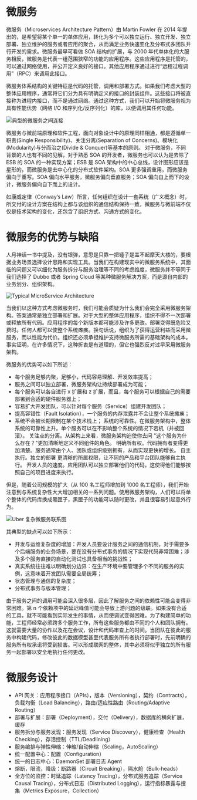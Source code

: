 # 微服务

微服务（Microservices Architecture Pattern）由 Martin Fowler 在 2014 年提出的，是希望将某个单一的单体应用，转化为多个可以独立运行、独立开发、独立部署、独立维护的服务或者应用的聚合，从而满足业务快速变化及分布式多团队并行开发的需求。微服务最早可看做 SOA 结构的扩展，与 2000 年代单体化的大服务相反，微服务是代表一组范围狭窄的功能的应用程序。这些应用程序是托管的，可以通过网络使用，并公开定义良好的接口。其他应用程序通过进行“远程过程调用”（RPC）来调用此接口。

微服务体系结构的关键特征是代码的托管，调用和部署方式。如果我们考虑大型的整体应用程序，通常将它们分为具有明确定义的接口的封装组件。这些接口将被直接称为进程内接口，而不是通过网络。通过这种方式，我们可以开始将微服务视为具有性能优势（网络 I/O 和序列化/反序列化）的库，以便调用其任何功能。

![典型的微服务之间连接](https://i.postimg.cc/XNmDQrKL/image.png)

微服务与微前端原理和软件工程，面向对象设计中的原理同样相通，都是遵循单一职责(Single Responsibility)、关注分离(Separation of Concerns)、模块化(Modularity)与分而治之(Divide & Conquer)等基本的原则。
对于微服务，不同背景的人也有不同的见解，对于熟悉 SOA 的开发者，微服务也可以认为是去除了 ESB 的 SOA 的一种实现方案；ESB 是 SOA 架构中的中心总线，设计图形应该是星形的，而微服务是去中心化的分布式软件架构。SOA 更多强调重用，而微服务偏向于重写。SOA 偏向水平服务，微服务偏向垂直服务；SOA 偏向自上而下的设计，微服务偏向自下而上的设计。

如康威定律（Conway’s Law）所言，任何组织在设计一套系统（广义概念）时，所交付的设计方案在结构上都与该组织的通信结构保持一致，微服务与微前端不仅仅是技术架构的变化，还包含了组织方式、沟通方式的变化。

# 微服务的优势与缺陷

人月神话一书中提及，没有银弹，意思是只靠一把锤子是盖不起摩天大楼的，要根据业务场景选择设计思路和实现工具。当我们在构建现实中的微服务系统中，其面临的问题又可以细化为服务拆分与服务治理等不同的考虑维度，微服务并不等同于我们选择了 Dubbo 或者 Spring Cloud 等某种微服务解决方案，而是源自内部的业务划分、组织架构。

![Typical MicroService Architecture](https://i.postimg.cc/mkMy155d/image.png)

当我们以这种方式考虑微服务时，我们可能会质疑为什么我们会完全采用微服务架构。答案通常是独立部署和扩展。对于大型的整体应用程序，组织不得不一次部署或释放所有代码。应用程序的每个新版本都可能涉及许多更改。部署变得既危险又费时。任何人都可以使整个系统瘫痪。换句话说，组织为了获得运营利益而采用微服务，而以性能为代价。组织还必须承担维护支持微服务所需的基础架构的成本。事实证明，在许多情况下，这种折衷是有道理的，但它也强烈反对过早采用微服务架构。

微服务的优势可以如下所述：

- 每个服务足够内聚，足够小，代码容易理解、开发效率提高；
- 服务之间可以独立部署，微服务架构让持续部署成为可能；
- 每个服务可以各自进行 x 扩展和 z 扩展，而且，每个服务可以根据自己的需要部署到合适的硬件服务器上；
- 容易扩大开发团队，可以针对每个服务（Service）组建开发团队；
- 提高容错性（Fault Isolation），一个服务的内存泄露并不会让整个系统瘫痪；
- 系统不会被长期限制在某个技术栈上；
系统的可靠性。在微服务架构中，整体系统的可靠性上升。单个服务可以在不影响整个系统的情况下宕机（并被回滚）。
关注点的分离。从架构上来看，微服务架构迫使你去问 "这个服务为什么存在？"更加清晰地定义不同组件的角色。
明确所有权。代码拥有者变得更加清楚。服务通常由个人、团队或组织级别拥有，从而实现更快的增长。
自主执行。独立的部署 更清晰的所属权限，让不同的产品和平台团队能够自主执行。
开发人员的速度。应用团队可以独立部署他们的代码，这使得他们能够按照自己的项目进度来执行。

但是，随着公司规模的扩大（从 100 名工程师增加到 1000 名工程师），我们开始注意到与系统复杂性大大增加相关的一系列问题。使用微服务架构，人们可以将单个整体的代码库换成黑匣子，黑匣子的功能可以随时更改，并且很容易引起意外行为。

![Uber 复杂微服务联系图](https://s1.ax1x.com/2020/07/25/aSvz0H.png)

其典型的缺点可以如下所示：

- 开发与运维复杂度的增加：开发人员要设计服务之间的通信机制，对于需要多个后端服务的业务场景，要在没有分布式事务的情况下实现代码非常困难；涉及多个服务直接的自动化测试也具备相当的挑战性；
- 真实系统往往难以明确划分边界：在生产环境中要管理多个不同的服务的实例，这意味着开发团队需要全局统筹；
- 状态管理与通信的复杂度；
- 分布式事务与版本管理；

由于服务之间的调用可能会深入很多层，因此了解服务之间的依赖性可能会变得非常困难。第 n 个依赖项中的延迟峰值可能会导致上游问题的级联。如果没有合适的工具，就不可能看到实际发生的事情，从而使调试变得困难。为了构建简单的功能，工程师经常必须跨多个服务工作，所有这些服务都由不同的个人和团队拥有。这就需要大量的协作以及花在会议，设计和代码审查上的时间。当团队在彼此的服务中构建代码，修改彼此的数据模型甚至代表服务所有者执行部署时，先前明确的服务所有权承诺将受到损害。可以形成联网的整体，其中必须将似乎独立的所有服务一起部署以安全地执行任何更改。

# 微服务设计

- API 网关：应用程序接口（APIs），版本（Versioning），契约（Contracts），负载均衡（Load Balancing），路由/适应性路由（Routing/Adaptive Routing）
- 部署与扩展：部署（Deployment），交付（Delivery），数据库的横向扩展，缓存
- 服务拆分与服务发现：服务发现（Service Discovery），健康检查（Health Checking），存活控制（TTL/Deadlining）
- 服务编排与弹性伸缩：伸缩/自动伸缩（Scaling，AutoScaling）
- 统一配置中心：配置（Configuration）
- 统一的日志中心：DaemonSet 部署日志 Agent
- 熔断，限流，降级：断路器（Circuit Breaking），隔水舱（Bulk-heads）
- 全方位的监控：时延追踪（Latency Tracing），分布式服务追踪（Service Causal Tracing），分布式日志（Distributed Logging），运行指标暴露与搜集（Metrics Exposure，Collection）
